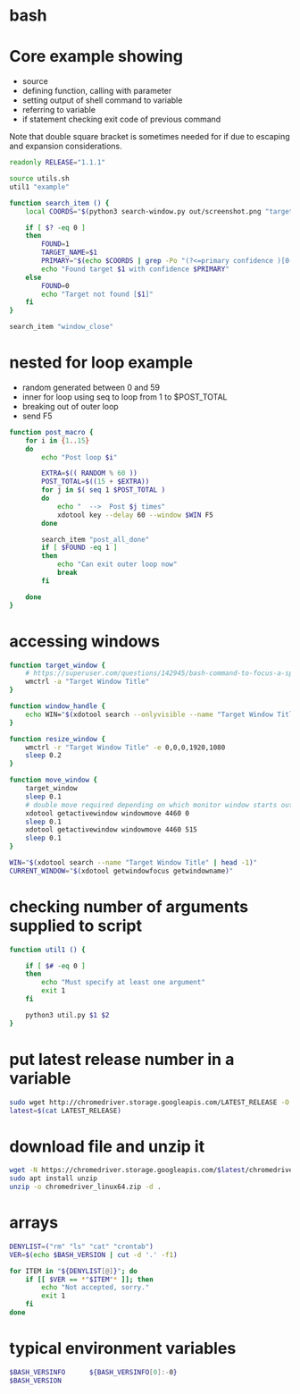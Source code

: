 # bash

# Core example showing

- source
- defining function, calling with parameter
- setting output of shell command to variable
- referring to variable
- if statement checking exit code of previous command

Note that double square bracket is sometimes needed for if due to escaping and expansion considerations.

```sh
readonly RELEASE="1.1.1"

source utils.sh
util1 "example"

function search_item () {
    local COORDS="$(python3 search-window.py out/screenshot.png "targets/$1.png")"

    if [ $? -eq 0 ]
    then
        FOUND=1
        TARGET_NAME=$1
        PRIMARY="$(echo $COORDS | grep -Po "(?<=primary confidence )[0-9.]+")"
        echo "Found target $1 with confidence $PRIMARY"
    else
        FOUND=0
        echo "Target not found [$1]"
    fi
}

search_item "window_close"
```

# nested for loop example

- random generated between 0 and 59
- inner for loop using seq to loop from 1 to $POST_TOTAL
- breaking out of outer loop
- send F5

```sh
function post_macro {
    for i in {1..15}
    do
        echo "Post loop $i"

        EXTRA=$(( RANDOM % 60 ))
        POST_TOTAL=$((15 + $EXTRA))
        for j in $( seq 1 $POST_TOTAL )
        do
            echo "  -->  Post $j times"
            xdotool key --delay 60 --window $WIN F5
        done

        search_item "post_all_done"
        if [ $FOUND -eq 1 ]
        then
            echo "Can exit outer loop now"
            break
        fi

    done
}
```

# accessing windows

```sh
function target_window {
    # https://superuser.com/questions/142945/bash-command-to-focus-a-specific-window
    wmctrl -a "Target Window Title"
}

function window_handle {
    echo WIN="$(xdotool search --onlyvisible --name "Target Window Title")"
}

function resize_window {
    wmctrl -r "Target Window Title" -e 0,0,0,1920,1080
    sleep 0.2
}

function move_window {
    target_window
    sleep 0.1
    # double move required depending on which monitor window starts out on
    xdotool getactivewindow windowmove 4460 0
    sleep 0.1
    xdotool getactivewindow windowmove 4460 515
    sleep 0.1
}

WIN="$(xdotool search --name "Target Window Title" | head -1)"
CURRENT_WINDOW="$(xdotool getwindowfocus getwindowname)"
```

# checking number of arguments supplied to script

```sh
function util1 () {

    if [ $# -eq 0 ]
    then
        echo "Must specify at least one argument"
        exit 1
    fi

    python3 util.py $1 $2
}
```

# put latest release number in a variable

```sh
sudo wget http://chromedriver.storage.googleapis.com/LATEST_RELEASE -O LATEST_RELEASE
latest=$(cat LATEST_RELEASE)
```

# download file and unzip it

```sh
wget -N https://chromedriver.storage.googleapis.com/$latest/chromedriver_linux64.zip -O chromedriver_linux64.zip
sudo apt install unzip
unzip -o chromedriver_linux64.zip -d .
```

# arrays

```sh
DENYLIST=("rm" "ls" "cat" "crontab")
VER=$(echo $BASH_VERSION | cut -d '.' -f1)

for ITEM in "${DENYLIST[@]}"; do
    if [[ $VER == *"$ITEM"* ]]; then
        echo "Not accepted, sorry."
        exit 1
    fi
done
```

# typical environment variables

```sh
$BASH_VERSINFO      ${BASH_VERSINFO[0]:-0}
$BASH_VERSION
```

